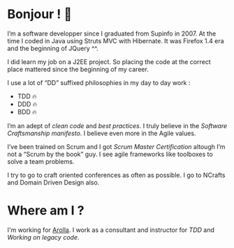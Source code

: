 # Bonjour ! 👋

I’m a software developper since I graduated from Supinfo in 2007. At the time I coded in Java using Struts MVC with Hibernate. It was Firefox 1.4 era and the beginning of JQuery ^^.

I did learn my job on a J2EE project. So placing the code at the correct place mattered since the beginning of my career.

I use a lot of “DD” suffixed philosophies in my day to day work :

- TDD :fire:
- DDD :fire:
- BDD :fire:

I’m an adept of *clean code* and *best practices*. I truly believe in the *Software Craftsmanship manifesto*. I believe even more in the Agile values.

I’ve been trained on Scrum and I got *Scrum Master Certification* altough I’m not a “Scrum by the book” guy. I see agile frameworks like toolboxes to solve a team problems.

I try to go to craft oriented conferences as often as possible. I go to NCrafts and Domain Driven Design also.

# Where am I ?

I'm working for [Arolla](https://www.arolla.fr). I work as a consultant and instructor for *TDD* and *Working on legacy code*.

<!--
**macreiben-dev/macreiben-dev** is a ✨ _special_ ✨ repository because its `README.md` (this file) appears on your GitHub profile.

Here are some ideas to get you started:

- 🔭 I’m currently working on ...
- 🌱 I’m currently learning ...
- 👯 I’m looking to collaborate on ...
- 🤔 I’m looking for help with ...
- 💬 Ask me about ...
- 📫 How to reach me: ...
- 😄 Pronouns: ...
- ⚡ Fun fact: ...
-->
